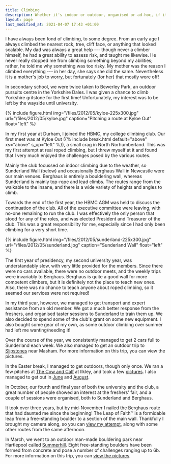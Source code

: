 ```yaml
---
title: Climbing
description: Whether it's indoor or outdoor, organised or ad-hoc, if it looks climbable, I'm going to climb it
layout: page
last_modified_at: 2021-04-07 17:43 +01:00
---
```

I have always been fond of climbing, to some degree. From an early age I always climbed the nearest rock, tree, cliff face, or anything that looked scalable. My dad was always a great help --- though never a climber himself, he had a great ability to assess risk, and taught me likewise. He never really stopped me from climbing something beyond my abilities; rather, he told me why something was too risky. My mother was the reason I climbed everything --- in her day, she says she did the same. Nevertheless it is a mother's job to worry, but fortunately (for her) that mostly wore off!

In secondary school, we were twice taken to Bewerley Park, an outdoor pursuits centre in the Yorkshire Dales. I was given a chance to climb Yorkshire gritstone for the first time! Unfortunately, my interest was to be left by the wayside until university.

{% include figure.html img="/files/2012/05/kyloe-225x300.jpg" url="/files/2012/05/kyloe.jpg" caption="Pitching a route at Kyloe Out" float="left" %}

In my first year at Durham, I joined the HBMC, my college climbing club. Our first meet was at Kyloe Out ({% include break.html default="above" xs="above" s_up="left" %}), a small crag in North Norhumberland. This was my first attempt at real roped climbing, but I threw myself at it and found that I very much enjoyed the challenges posed by the various routes.

Mainly the club focussed on indoor climbing due to the weather, so Sunderland Wall (below) and occasionally Berghaus Wall in Newcastle were our main venues. Berghaus is entirely a bouldering wall, whereas Sunderland is mainly top-rope and lead climbs. The routes range from the walkable to the insane, and there is a wide variety of heights and angles to climb.

Towards the end of the first year, the HBMC AGM was held to discuss the continuation of the club. All of the executive committee were leaving, with no-one remaining to run the club. I was effectively the only person that stood for any of the roles, and was elected President and Treasurer of the club. This was a great responsibility for me, especially since I had only been climbing for a very short time.

{% include figure.html img="/files/2012/05/sunderland-225x300.jpg" url="/files/2012/05/sunderland.jpg" caption="Sunderland Wall" float="left" %}

The first year of presidency, my second university year, was understandably slow, with very little provided for the members. Since there were no cars available, there were no outdoor meets, and the weekly trips were invariably to Berghaus. Berghaus is quite a good wall for more competent climbers, but it is definitely not the place to teach new ones. Also, there was no chance to teach anyone about roped climbing, so it seemed our services were not required!

In my third year, however, we managed to get transport and expert assistance from an old member. We got a much better response from the freshers, and organised taster sessions to Sunderland to train them up. We also decided to spend some of the club's grant on some new equipment. I also bought some gear of my own, as some outdoor climbing over summer had left me wanting/needing it!

Over the course of the year, we consistently managed to get 2 cars full to Sunderland each week. We also managed to get an outdoor trip to [Slipstones](https://www.ukclimbing.com/logbook/crag.php?id=549) near Masham. For more information on this trip, you can view the pictures.

In the Easter break, I managed to get outdoors, though only once. We ran a few pitches at [The Cow and Calf](https://www.ukclimbing.com/logbook/crag.php?id=547) at Ilkley, and took a few [pictures](http://pictures.scholesmafia.co.uk/index.php/2006/04/12.04.06-ilkley/). I also managed to get out in [June](http://pictures.scholesmafia.co.uk/index.php/2006.06/11.06.06-brimham-rocks/) and [August](http://pictures.scholesmafia.co.uk/index.php/2006/08/31.08.06-almscliff/).

In October, our fourth and final year of both the university and the club, a great number of people showed an interest at the freshers' fair, and a couple of sessions were organised, both to Sunderland and Berghaus.

It took over three years, but by mid-November I nailed the Berghaus route that had daunted me since the beginning! The Leap of Faith™ is a formidable leap from a free-standing boulder to a section of the main wall. Thankfully I brought my camera along, so you can [view my attempt](/videos/climbing/), along with some other routes from the same afternoon.

In March, we went to an outdoor man-made bouldering park near Hartlepool called [Summerhill](https://www.ukclimbing.com/logbook/crag.php?id=16743). Eight free-standing boulders have been formed from concrete and pose a number of challenges ranging up to 6b. For more information on this trip, you can [view the pictures](https://pictures.scholesmafia.co.uk/2007/03/03/01.03.07-summerhill/).
